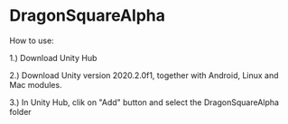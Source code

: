 # DragonSquareAlpha

How to use: 

1.) Download Unity Hub 

2.) Download Unity version 2020.2.0f1, together with Android, Linux and Mac modules. 

3.) In Unity Hub, clik on "Add" button and select the DragonSquareAlpha folder
